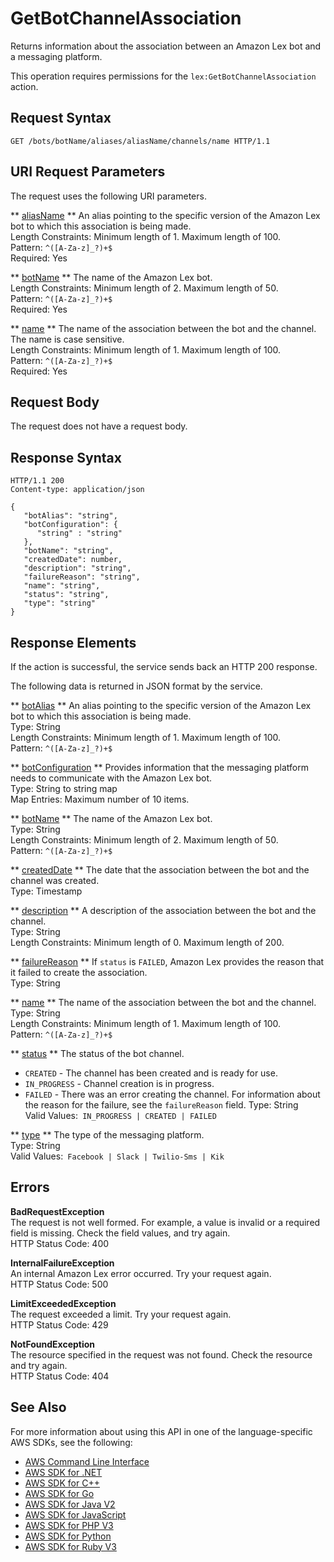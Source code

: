 # GetBotChannelAssociation<a name="API_GetBotChannelAssociation"></a>

Returns information about the association between an Amazon Lex bot and a messaging platform\.

This operation requires permissions for the `lex:GetBotChannelAssociation` action\.

## Request Syntax<a name="API_GetBotChannelAssociation_RequestSyntax"></a>

```
GET /bots/botName/aliases/aliasName/channels/name HTTP/1.1
```

## URI Request Parameters<a name="API_GetBotChannelAssociation_RequestParameters"></a>

The request uses the following URI parameters\.

 ** [aliasName](#API_GetBotChannelAssociation_RequestSyntax) **   <a name="lex-GetBotChannelAssociation-request-botAlias"></a>
An alias pointing to the specific version of the Amazon Lex bot to which this association is being made\.  
Length Constraints: Minimum length of 1\. Maximum length of 100\.  
Pattern: `^([A-Za-z]_?)+$`   
Required: Yes

 ** [botName](#API_GetBotChannelAssociation_RequestSyntax) **   <a name="lex-GetBotChannelAssociation-request-botName"></a>
The name of the Amazon Lex bot\.  
Length Constraints: Minimum length of 2\. Maximum length of 50\.  
Pattern: `^([A-Za-z]_?)+$`   
Required: Yes

 ** [name](#API_GetBotChannelAssociation_RequestSyntax) **   <a name="lex-GetBotChannelAssociation-request-name"></a>
The name of the association between the bot and the channel\. The name is case sensitive\.   
Length Constraints: Minimum length of 1\. Maximum length of 100\.  
Pattern: `^([A-Za-z]_?)+$`   
Required: Yes

## Request Body<a name="API_GetBotChannelAssociation_RequestBody"></a>

The request does not have a request body\.

## Response Syntax<a name="API_GetBotChannelAssociation_ResponseSyntax"></a>

```
HTTP/1.1 200
Content-type: application/json

{
   "botAlias": "string",
   "botConfiguration": { 
      "string" : "string" 
   },
   "botName": "string",
   "createdDate": number,
   "description": "string",
   "failureReason": "string",
   "name": "string",
   "status": "string",
   "type": "string"
}
```

## Response Elements<a name="API_GetBotChannelAssociation_ResponseElements"></a>

If the action is successful, the service sends back an HTTP 200 response\.

The following data is returned in JSON format by the service\.

 ** [botAlias](#API_GetBotChannelAssociation_ResponseSyntax) **   <a name="lex-GetBotChannelAssociation-response-botAlias"></a>
An alias pointing to the specific version of the Amazon Lex bot to which this association is being made\.  
Type: String  
Length Constraints: Minimum length of 1\. Maximum length of 100\.  
Pattern: `^([A-Za-z]_?)+$` 

 ** [botConfiguration](#API_GetBotChannelAssociation_ResponseSyntax) **   <a name="lex-GetBotChannelAssociation-response-botConfiguration"></a>
Provides information that the messaging platform needs to communicate with the Amazon Lex bot\.  
Type: String to string map  
Map Entries: Maximum number of 10 items\.

 ** [botName](#API_GetBotChannelAssociation_ResponseSyntax) **   <a name="lex-GetBotChannelAssociation-response-botName"></a>
The name of the Amazon Lex bot\.  
Type: String  
Length Constraints: Minimum length of 2\. Maximum length of 50\.  
Pattern: `^([A-Za-z]_?)+$` 

 ** [createdDate](#API_GetBotChannelAssociation_ResponseSyntax) **   <a name="lex-GetBotChannelAssociation-response-createdDate"></a>
The date that the association between the bot and the channel was created\.  
Type: Timestamp

 ** [description](#API_GetBotChannelAssociation_ResponseSyntax) **   <a name="lex-GetBotChannelAssociation-response-description"></a>
A description of the association between the bot and the channel\.  
Type: String  
Length Constraints: Minimum length of 0\. Maximum length of 200\.

 ** [failureReason](#API_GetBotChannelAssociation_ResponseSyntax) **   <a name="lex-GetBotChannelAssociation-response-failureReason"></a>
If `status` is `FAILED`, Amazon Lex provides the reason that it failed to create the association\.  
Type: String

 ** [name](#API_GetBotChannelAssociation_ResponseSyntax) **   <a name="lex-GetBotChannelAssociation-response-name"></a>
The name of the association between the bot and the channel\.  
Type: String  
Length Constraints: Minimum length of 1\. Maximum length of 100\.  
Pattern: `^([A-Za-z]_?)+$` 

 ** [status](#API_GetBotChannelAssociation_ResponseSyntax) **   <a name="lex-GetBotChannelAssociation-response-status"></a>
The status of the bot channel\.   
+  `CREATED` \- The channel has been created and is ready for use\.
+  `IN_PROGRESS` \- Channel creation is in progress\.
+  `FAILED` \- There was an error creating the channel\. For information about the reason for the failure, see the `failureReason` field\.
Type: String  
Valid Values:` IN_PROGRESS | CREATED | FAILED` 

 ** [type](#API_GetBotChannelAssociation_ResponseSyntax) **   <a name="lex-GetBotChannelAssociation-response-type"></a>
The type of the messaging platform\.  
Type: String  
Valid Values:` Facebook | Slack | Twilio-Sms | Kik` 

## Errors<a name="API_GetBotChannelAssociation_Errors"></a>

 **BadRequestException**   
The request is not well formed\. For example, a value is invalid or a required field is missing\. Check the field values, and try again\.  
HTTP Status Code: 400

 **InternalFailureException**   
An internal Amazon Lex error occurred\. Try your request again\.  
HTTP Status Code: 500

 **LimitExceededException**   
The request exceeded a limit\. Try your request again\.  
HTTP Status Code: 429

 **NotFoundException**   
The resource specified in the request was not found\. Check the resource and try again\.  
HTTP Status Code: 404

## See Also<a name="API_GetBotChannelAssociation_SeeAlso"></a>

For more information about using this API in one of the language\-specific AWS SDKs, see the following:
+  [ AWS Command Line Interface](https://docs.aws.amazon.com/goto/aws-cli/lex-models-2017-04-19/GetBotChannelAssociation) 
+  [ AWS SDK for \.NET](https://docs.aws.amazon.com/goto/DotNetSDKV3/lex-models-2017-04-19/GetBotChannelAssociation) 
+  [ AWS SDK for C\+\+](https://docs.aws.amazon.com/goto/SdkForCpp/lex-models-2017-04-19/GetBotChannelAssociation) 
+  [ AWS SDK for Go](https://docs.aws.amazon.com/goto/SdkForGoV1/lex-models-2017-04-19/GetBotChannelAssociation) 
+  [ AWS SDK for Java V2](https://docs.aws.amazon.com/goto/SdkForJavaV2/lex-models-2017-04-19/GetBotChannelAssociation) 
+  [ AWS SDK for JavaScript](https://docs.aws.amazon.com/goto/AWSJavaScriptSDK/lex-models-2017-04-19/GetBotChannelAssociation) 
+  [ AWS SDK for PHP V3](https://docs.aws.amazon.com/goto/SdkForPHPV3/lex-models-2017-04-19/GetBotChannelAssociation) 
+  [ AWS SDK for Python](https://docs.aws.amazon.com/goto/boto3/lex-models-2017-04-19/GetBotChannelAssociation) 
+  [ AWS SDK for Ruby V3](https://docs.aws.amazon.com/goto/SdkForRubyV3/lex-models-2017-04-19/GetBotChannelAssociation) 
